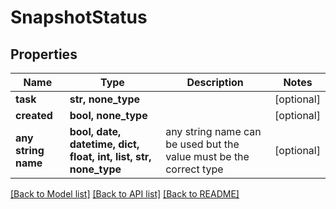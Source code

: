# SnapshotStatus



## Properties
Name | Type | Description | Notes
------------ | ------------- | ------------- | -------------
**task** | **str, none_type** |  | [optional] 
**created** | **bool, none_type** |  | [optional] 
**any string name** | **bool, date, datetime, dict, float, int, list, str, none_type** | any string name can be used but the value must be the correct type | [optional]

[[Back to Model list]](../README.md#documentation-for-models) [[Back to API list]](../README.md#documentation-for-api-endpoints) [[Back to README]](../README.md)


